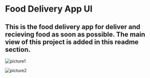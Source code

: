 # Food Delivery App UI
## This is the food delivery app for deliver and recieving food as soon as possible. The main view of this project is added in this readme section.

![picture1](https://github.com/shahriar00/Food-Delivery-Apps-UI/assets/70763173/747930cc-6579-4562-9c29-84163953937d) 

![picture2](https://github.com/shahriar00/Food-Delivery-Apps-UI/assets/70763173/d02c90b0-ef57-4610-8092-f045e9991e22)
